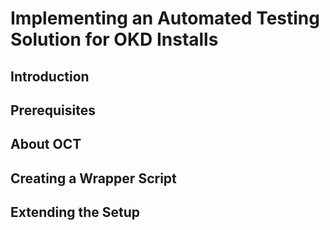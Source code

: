 # Implementing an Automated Testing Solution for OKD Installs

## Introduction 

## Prerequisites

## About OCT

## Creating a Wrapper Script

## Extending the Setup
